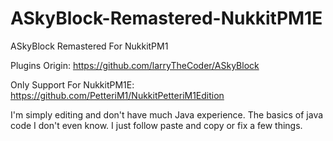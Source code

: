 # ASkyBlock-Remastered-NukkitPM1E
ASkyBlock Remastered For NukkitPM1

Plugins Origin: https://github.com/larryTheCoder/ASkyBlock

Only Support For NukkitPM1E: https://github.com/PetteriM1/NukkitPetteriM1Edition

I'm simply editing and don't have much Java experience. The basics of java code I don't even know. I just follow paste and copy or fix a few things.
